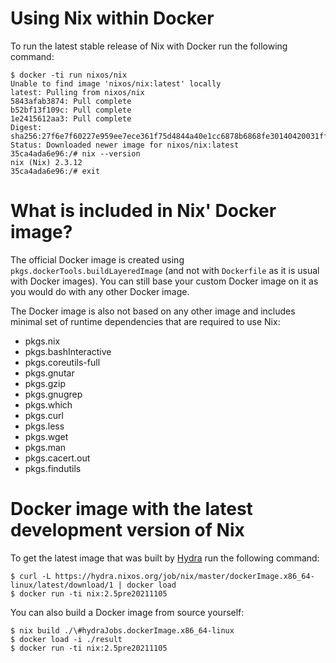 # Using Nix within Docker

To run the latest stable release of Nix with Docker run the following command:

```console
$ docker -ti run nixos/nix
Unable to find image 'nixos/nix:latest' locally
latest: Pulling from nixos/nix
5843afab3874: Pull complete
b52bf13f109c: Pull complete
1e2415612aa3: Pull complete
Digest: sha256:27f6e7f60227e959ee7ece361f75d4844a40e1cc6878b6868fe30140420031ff
Status: Downloaded newer image for nixos/nix:latest
35ca4ada6e96:/# nix --version
nix (Nix) 2.3.12
35ca4ada6e96:/# exit
```

# What is included in Nix' Docker image?

The official Docker image is created using `pkgs.dockerTools.buildLayeredImage`
(and not with `Dockerfile` as it is usual with Docker images). You can still
base your custom Docker image on it as you would do with any other Docker
image.

The Docker image is also not based on any other image and includes minimal set
of runtime dependencies that are required to use Nix:

 - pkgs.nix
 - pkgs.bashInteractive
 - pkgs.coreutils-full
 - pkgs.gnutar
 - pkgs.gzip
 - pkgs.gnugrep
 - pkgs.which
 - pkgs.curl
 - pkgs.less
 - pkgs.wget
 - pkgs.man
 - pkgs.cacert.out
 - pkgs.findutils

# Docker image with the latest development version of Nix

To get the latest image that was built by [Hydra](https://hydra.nixos.org) run
the following command:

```console
$ curl -L https://hydra.nixos.org/job/nix/master/dockerImage.x86_64-linux/latest/download/1 | docker load
$ docker run -ti nix:2.5pre20211105
```

You can also build a Docker image from source yourself:

```console
$ nix build ./\#hydraJobs.dockerImage.x86_64-linux
$ docker load -i ./result
$ docker run -ti nix:2.5pre20211105
```
